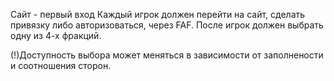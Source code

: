 Сайт - первый вход
Каждый игрок должен перейти на сайт, сделать привязку либо авторизоваться, через FAF.
После игрок должен выбрать одну из 4-х фракций. 

(!)Доступность выбора может меняться в зависимости от заполнености и соотношения сторон.
